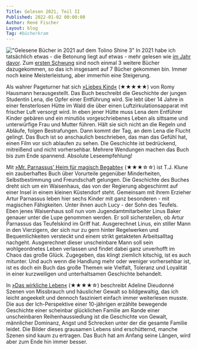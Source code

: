```yaml
---
Title: Gelesen 2021, Teil II
Published: 2022-01-02 00:00:00
Author: René Fischer
Layout: blog
Tag: #bücherkram
---
```

!["Gelesene Bücher in 2021 auf dem Tolino Shine 3"](2022-01-02-14-47-23.JPG)
In 2021 habe ich tatsächlich etwas - die Betonung liegt auf etwas - mehr gelesen wie [im Jahr davor](/gelesen-2020). Zum [ersten Schwung](/gelesen-2021-teil-i) sind noch einmal 3 weitere Bücher dazugekommen, so das ich insgesamt auf 7 Bücher gekommen bin. Immer noch keine Meisterleistung, aber immerhin eine Steigerung.

Als wahrer Pageturner hat sich [»Liebes Kind«](https://www.lovelybooks.de/autor/Romy-Hausmann/Liebes-Kind-1869896940-w/) (★★★★★) von Romy Hausmann herausgestellt. Das Buch beschreibt die Geschichte der jungen Studentin Lena, die Opfer einer Entführung wird. Sie lebt über 14 Jahre in einer fensterlosen Hütte im Wald die über einen Luftzirkulationsapparat mit frischer Luft versorgt wird. In eben jener Hütte muss Lena dem Entführer Kinder gebären und ein minutiös vorgeschriebenes Leben als sittsame und unterwürfige Frau und Mutter führen. Hält sie sich nicht an die Regeln und Abläufe, folgen Bestrafungen. Dann kommt der Tag, an dem Lena die Flucht gelingt. Das Buch ist so anschaulich beschrieben, das man das Gefühl hat, einen Film vor sich ablaufen zu sehen. Die Geschichte ist bedrückend, mitreißend und nicht vorhersehbar. Mehrere Wendungen machen das Buch bis zum Ende spannend. Absolute Leseempfehlung!

Mit [»Mr. Parnassus' Heim für magisch Begabte«](https://www.lovelybooks.de/autor/TJ-Klune/Mr-Parnassus-Heim-f%C3%BCr-magisch-Begabte-2793816059-w/) (★★★☆☆) ist T.J. Klune ein zauberhaftes Buch über Vorurteile gegenüber Minderheiten, Selbstbestimmung und Freundschaft gelungen. Die Geschichte des Buches dreht sich um ein Waisenhaus, das von der Regierung abgeschirmt auf einer Insel in einem kleinen Küstendorf steht. Gemeinsam mit ihrem Erzieher Artur Parnassus leben hier sechs Kinder mit ganz besonderen - mit magischen Fähigkeiten. Unter ihnen auch Lucy - der Sohn des Teufels. Eben jenes Waisenhaus soll nun vom Jugendamtmitarbeiter Linus Baker genauer unter die Lupe genommen werden. Er soll sicherstellen, ob Artur Parnassus das Teufelskind im Griff hat. Ausgerechnet Linus, ein stiller Mann in den Vierzigern, der sich nur zu gern hinter Regelwerken und Bequemlichkeiten versteckt und einem strikt getakteten Arbeitsalltag nachgeht. Ausgerechnet dieser unscheinbare Mann soll sein wohlgeordnetes Leben verlassen und findet dabei ganz unverhofft im Chaos das große Glück. Zugegeben, das klingt ziemlich kitschig, ist es auch mitunter. Und auch wenn die Handlung mehr oder weniger vorhersehbar ist, ist es doch ein Buch das große Themen wie Vielfalt, Toleranz und Loyalität in einer kurzweiligen und unterhaltsamen Geschichte behandelt.

In [»Das wirkliche Leben«](https://www.lovelybooks.de/autor/Adeline-Dieudonn%C3%A9/Das-wirkliche-Leben-2328691362-w/) (★★★★☆) beschreibt Adeline Dieudonné Szenen von Missbrauch und häuslicher Gewalt so bildgewaltig, das ich leicht angeekelt und dennoch fasziniert einfach immer weiterlesen musste. Die aus der Ich-Perspektive einer 10-jährigen erzählte bewegende Geschichte einer scheinbar glücklichen Familie am Rande einer unscheinbaren Reihenhaussiedlung ist die Geschichte von Gewalt, männlicher Dominanz, Angst und Schrecken unter der die gesamte Familie leidet. Die Bilder dieses grausamen Lebens sind erschütternd, manche Szenen sind kaum zu ertragen. Das Buch hat am Anfang seine Längen, wird aber zum Ende hin immer besser.
